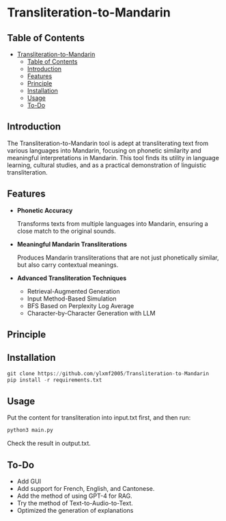 # Transliteration-to-Mandarin

## Table of Contents

- [Transliteration-to-Mandarin](#transliteration-to-mandarin)
  - [Table of Contents](#table-of-contents)
  - [Introduction](#introduction)
  - [Features](#features)
  - [Principle](#principle)
  - [Installation](#installation)
  - [Usage](#usage)
  - [To-Do](#to-do)

## Introduction

The Transliteration-to-Mandarin tool is adept at transliterating text from various languages into Mandarin, focusing on phonetic similarity and meaningful interpretations in Mandarin. This tool finds its utility in language learning, cultural studies, and as a practical demonstration of linguistic transliteration.

## Features

- **Phonetic Accuracy** 

  Transforms texts from multiple languages into Mandarin, ensuring a close match to the original sounds.

- **Meaningful Mandarin Transliterations** 

  Produces Mandarin transliterations that are not just phonetically similar, but also carry contextual meanings.

- **Advanced Transliteration Techniques**
  
  - Retrieval-Augmented Generation
  - Input Method-Based Simulation
  - BFS Based on Perplexity Log Average
  - Character-by-Character Generation with LLM



## Principle



## Installation

```python
git clone https://github.com/ylxmf2005/Transliteration-to-Mandarin
pip install -r requirements.txt
```



## Usage

Put the content for transliteration into input.txt first, and then run:

```python
python3 main.py
```

Check the result in output.txt.



## To-Do

- Add GUI
- Add support for French, English, and Cantonese.
- Add the method of using GPT-4 for RAG.
- Try the method of Text-to-Audio-to-Text.
- Optimized the generation of explanations
